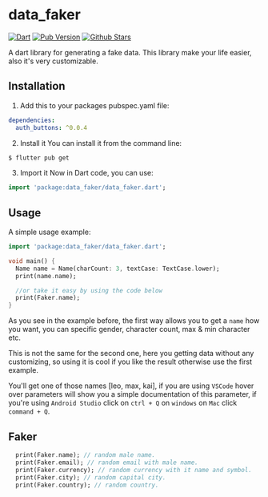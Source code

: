 # data_faker

[![Dart](https://github.com/elbeicktalat/data_faker/actions/workflows/dart.yml/badge.svg)](https://github.com/elbeicktalat/data_faker/actions/workflows/dart.yml)
[![Pub Version](https://img.shields.io/pub/v/data_faker?&logo=dart)](https://pub.dev/packages/data_faker)
[![Github Stars](https://img.shields.io/github/stars/elbeicktalat/data_faker?logo=github)](https://github.com/elbeicktalat/data_faker)

A dart library for generating a fake data. This library make your life easier, also it's very customizable.

## Installation
1) Add this to your packages pubspec.yaml file:
```yaml
dependencies:
  auth_buttons: ^0.0.4
```
2) Install it 
You can install it from the command line:
```bash
$ flutter pub get
```
3) Import it 
Now in Dart code, you can use:
```dart
import 'package:data_faker/data_faker.dart';
```

## Usage

A simple usage example:

```dart
import 'package:data_faker/data_faker.dart';

void main() {
  Name name = Name(charCount: 3, textCase: TextCase.lower);
  print(name.name);

  //or take it easy by using the code below
  print(Faker.name);
}
```
As you see in the example before, the first way allows you to get a `name` how you want, you can specific gender, character count, max & min character etc.

This is not the same for the second one, here you getting data without any customizing, so using it is cool if you like the result otherwise use the first example.

You'll get one of those names [leo, max, kai], 
if you are using `VSCode` hover over parameters will show you a simple documentation of this parameter, if you're using `Android Studio` click on `ctrl + Q` on `windows` on `Mac` click `command + Q`.

## Faker
```dart
  print(Faker.name); // random male name.
  print(Faker.email); // random email with male name.
  print(Faker.currency); // random currency with it name and symbol.
  print(Faker.city); // random capital city.
  print(Faker.country); // random country.
```
